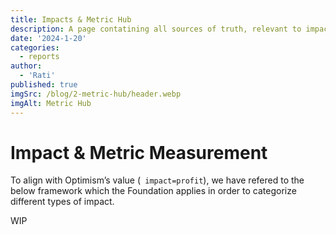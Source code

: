 ```yaml
---
title: Impacts & Metric Hub
description: A page contatining all sources of truth, relevant to impacts of Superfuse Wizard to public goods
date: '2024-1-20'
categories:
  - reports
author:
  - 'Rati'
published: true
imgSrc: /blog/2-metric-hub/header.webp
imgAlt: Metric Hub
---
```


# Impact & Metric Measurement

To align with Optimism’s value (` impact=profit`), we have refered to the below framework which the Foundation applies in order to categorize different types of impact.

WIP